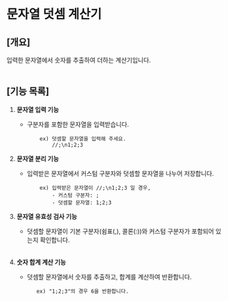 # 문자열 덧셈 계산기

## [개요]
입력한 문자열에서 숫자를 추출하여 더하는 계산기입니다.
<br/>
<br/>
## [기능 목록]
1. **문자열 입력 기능**
    - 구분자를 포함한 문자열을 입력받습니다.
      ```
          ex) 덧셈할 문자열을 입력해 주세요.
              //;\n1;2;3
      ```

2. **문자열 분리 기능**
    - 입력받은 문자열에서 커스텀 구분자와 덧셈할 문자열을 나누어 저장합니다.
      ```
          ex) 입력받은 문자열이 //;\n1;2;3 일 경우,
              - 커스텀 구분자: ;
              - 덧셈할 문자열: 1;2;3
      ```
    
3. **문자열 유효성 검사 기능**
    - 덧셈할 문자열이 기본 구분자(쉼표(,), 콜론(:))와 커스텀 구분자가 포함되어 있는지 확인합니다.
   <br/>


    
3. **숫자 합계 계산 기능**
    - 덧셈할 문자열에서 숫자를 추출하고, 합계를 계산하여 반환합니다.
       ```
          ex) "1;2;3"의 경우 6을 반환합니다.
       ```

